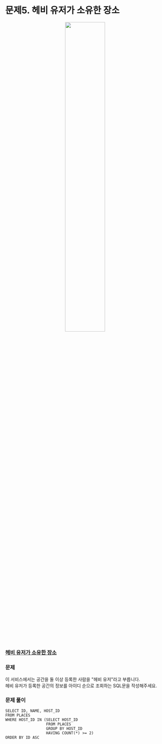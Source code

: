 # 문제5. 헤비 유저가 소유한 장소
<center><img src="https://user-images.githubusercontent.com/77037338/210046724-5f984c66-80c3-4c70-9fdc-32371e86c30c.png" width="50%" height="50%"></center>

### [헤비 유저가 소유한 장소](https://school.programmers.co.kr/learn/courses/30/lessons/77487)

### 문제
이 서비스에서는 공간을 둘 이상 등록한 사람을 "헤비 유저"라고 부릅니다. <br>
헤비 유저가 등록한 공간의 정보를 아이디 순으로 조회하는 SQL문을 작성해주세요.<br>

### 문제 풀이
```Mysql
SELECT ID, NAME, HOST_ID
FROM PLACES
WHERE HOST_ID IN (SELECT HOST_ID 
                  FROM PLACES 
                  GROUP BY HOST_ID 
                  HAVING COUNT(*) >= 2)
ORDER BY ID ASC
```
